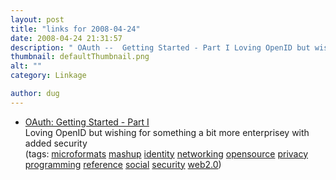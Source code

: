```yaml
---
layout: post
title: "links for 2008-04-24"
date: 2008-04-24 21:31:57
description: " OAuth --  Getting Started - Part I Loving OpenID but wishing for something a bit more enterprisey with added security (tags --  microformats mashup identity networking opensource privacy programming reference social security web2.0)&#8230;"
thumbnail: defaultThumbnail.png
alt: ""
category: Linkage

author: dug
---
```


<ul class="delicious">
	<li>
		<div class="delicious-link"><a href="http://oauth.net/documentation/getting-started">OAuth: Getting Started - Part I</a></div>
		<div class="delicious-extended">Loving OpenID but wishing for something a bit more enterprisey with added security</div>
		<div class="delicious-tags">(tags: <a href="http://del.icio.us/dug/microformats">microformats</a> <a href="http://del.icio.us/dug/mashup">mashup</a> <a href="http://del.icio.us/dug/identity">identity</a> <a href="http://del.icio.us/dug/networking">networking</a> <a href="http://del.icio.us/dug/opensource">opensource</a> <a href="http://del.icio.us/dug/privacy">privacy</a> <a href="http://del.icio.us/dug/programming">programming</a> <a href="http://del.icio.us/dug/reference">reference</a> <a href="http://del.icio.us/dug/social">social</a> <a href="http://del.icio.us/dug/security">security</a> <a href="http://del.icio.us/dug/web2.0">web2.0</a>)</div>
	</li>
</ul>
